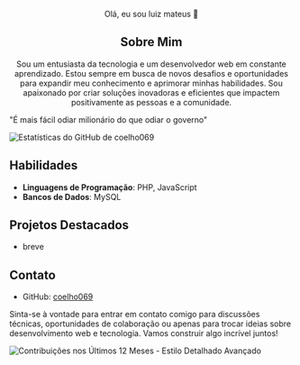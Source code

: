 <center>

Olá, eu sou luiz mateus 👋

## Sobre Mim
Sou um entusiasta da tecnologia e um desenvolvedor web em constante aprendizado. Estou sempre em busca de novos desafios e oportunidades para expandir meu conhecimento e aprimorar minhas habilidades. Sou apaixonado por criar soluções inovadoras e eficientes que impactem positivamente as pessoas e a comunidade.

</center>
"É mais fácil odiar  milionário do que odiar o governo"

![Estatísticas do GitHub de coelho069](https://github-readme-stats.vercel.app/api?username=coelho069&show_icons=true&theme=radical)   

## Habilidades
- **Linguagens de Programação**: PHP, JavaScript
- **Bancos de Dados**: MySQL

## Projetos Destacados
- breve

## Contato
- GitHub: [coelho069](https://github.com/coelho069)


Sinta-se à vontade para entrar em contato comigo para discussões técnicas, oportunidades de colaboração ou apenas para trocar ideias sobre desenvolvimento web e tecnologia. Vamos construir algo incrível juntos!

![Contribuições nos Últimos 12 Meses - Estilo Detalhado Avançado](https://github-readme-streak-stats.herokuapp.com/?user=coelho069&theme=holi-theme&hide_border=true&background=0d1117&stroke=00DDC0&ring=DD2727&fire=DD2C2C&currStreakLabel=00DDC0&sideLabels=00DDC0&dates=DDDDDD&currStreakNum=00DDC0&sideNums=DDDDDD&border=DDDDDD)
